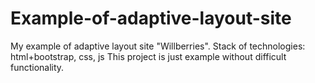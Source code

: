 # Example-of-adaptive-layout-site
My example of adaptive layout site "Willberries". Stack of technologies: html+bootstrap, css, js
This project is just example without difficult functionality. 
